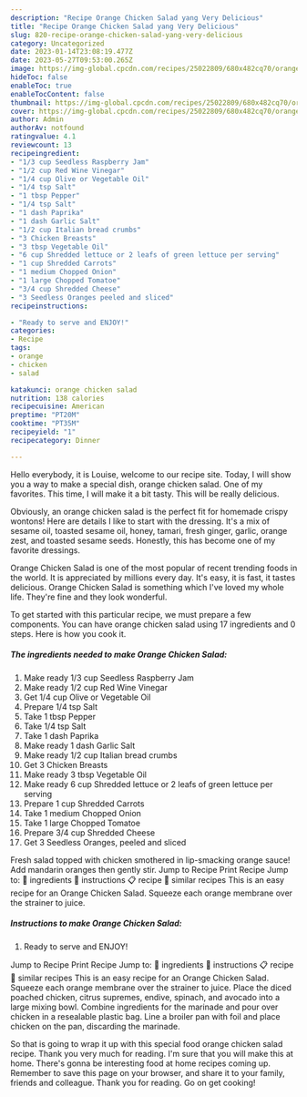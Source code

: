 ```yaml
---
description: "Recipe Orange Chicken Salad yang Very Delicious"
title: "Recipe Orange Chicken Salad yang Very Delicious"
slug: 820-recipe-orange-chicken-salad-yang-very-delicious
category: Uncategorized
date: 2023-01-14T23:08:19.477Z
date: 2023-05-27T09:53:00.265Z
image: https://img-global.cpcdn.com/recipes/25022809/680x482cq70/orange-chicken-salad-recipe-main-photo.jpg
hideToc: false
enableToc: true
enableTocContent: false
thumbnail: https://img-global.cpcdn.com/recipes/25022809/680x482cq70/orange-chicken-salad-recipe-main-photo.jpg
cover: https://img-global.cpcdn.com/recipes/25022809/680x482cq70/orange-chicken-salad-recipe-main-photo.jpg
author: Admin
authorAv: notfound
ratingvalue: 4.1
reviewcount: 13
recipeingredient:
- "1/3 cup Seedless Raspberry Jam"
- "1/2 cup Red Wine Vinegar"
- "1/4 cup Olive or Vegetable Oil"
- "1/4 tsp Salt"
- "1 tbsp Pepper"
- "1/4 tsp Salt"
- "1 dash Paprika"
- "1 dash Garlic Salt"
- "1/2 cup Italian bread crumbs"
- "3 Chicken Breasts"
- "3 tbsp Vegetable Oil"
- "6 cup Shredded lettuce or 2 leafs of green lettuce per serving"
- "1 cup Shredded Carrots"
- "1 medium Chopped Onion"
- "1 large Chopped Tomatoe"
- "3/4 cup Shredded Cheese"
- "3 Seedless Oranges peeled and sliced"
recipeinstructions:

- "Ready to serve and ENJOY!"
categories:
- Recipe
tags:
- orange
- chicken
- salad

katakunci: orange chicken salad 
nutrition: 138 calories
recipecuisine: American
preptime: "PT20M"
cooktime: "PT35M"
recipeyield: "1"
recipecategory: Dinner

---
```



Hello everybody, it is Louise, welcome to our recipe site. Today, I will show you a way to make a special dish, orange chicken salad. One of my favorites. This time, I will make it a bit tasty. This will be really delicious.

Obviously, an orange chicken salad is the perfect fit for homemade crispy wontons! Here are details I like to start with the dressing. It&#39;s a mix of sesame oil, toasted sesame oil, honey, tamari, fresh ginger, garlic, orange zest, and toasted sesame seeds. Honestly, this has become one of my favorite dressings.

Orange Chicken Salad is one of the most popular of recent trending foods in the world. It is appreciated by millions every day. It's easy, it is fast, it tastes delicious. Orange Chicken Salad is something which I've loved my whole life. They're fine and they look wonderful.


To get started with this particular recipe, we must prepare a few components. You can have orange chicken salad using 17 ingredients and 0 steps. Here is how you cook it.

<!--inarticleads1-->

##### The ingredients needed to make Orange Chicken Salad:

1. Make ready 1/3 cup Seedless Raspberry Jam
1. Make ready 1/2 cup Red Wine Vinegar
1. Get 1/4 cup Olive or Vegetable Oil
1. Prepare 1/4 tsp Salt
1. Take 1 tbsp Pepper
1. Take 1/4 tsp Salt
1. Take 1 dash Paprika
1. Make ready 1 dash Garlic Salt
1. Make ready 1/2 cup Italian bread crumbs
1. Get 3 Chicken Breasts
1. Make ready 3 tbsp Vegetable Oil
1. Make ready 6 cup Shredded lettuce or 2 leafs of green lettuce per serving
1. Prepare 1 cup Shredded Carrots
1. Take 1 medium Chopped Onion
1. Take 1 large Chopped Tomatoe
1. Prepare 3/4 cup Shredded Cheese
1. Get 3 Seedless Oranges, peeled and sliced


Fresh salad topped with chicken smothered in lip-smacking orange sauce! Add mandarin oranges then gently stir. Jump to Recipe Print Recipe Jump to: 🥘 ingredients 🔪 instructions 📋 recipe 📖 similar recipes This is an easy recipe for an Orange Chicken Salad. Squeeze each orange membrane over the strainer to juice. 

<!--inarticleads2-->

##### Instructions to make Orange Chicken Salad:


1. Ready to serve and ENJOY!

Jump to Recipe Print Recipe Jump to: 🥘 ingredients 🔪 instructions 📋 recipe 📖 similar recipes This is an easy recipe for an Orange Chicken Salad. Squeeze each orange membrane over the strainer to juice. Place the diced poached chicken, citrus supremes, endive, spinach, and avocado into a large mixing bowl. Combine ingredients for the marinade and pour over chicken in a resealable plastic bag. Line a broiler pan with foil and place chicken on the pan, discarding the marinade. 

So that is going to wrap it up with this special food orange chicken salad recipe. Thank you very much for reading. I'm sure that you will make this at home. There's gonna be interesting food at home recipes coming up. Remember to save this page on your browser, and share it to your family, friends and colleague. Thank you for reading. Go on get cooking!
